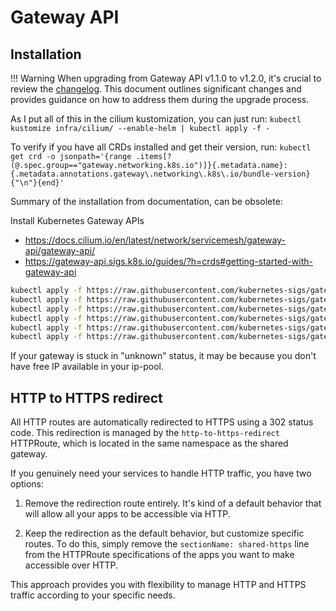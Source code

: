 # Gateway API

## Installation

!!! Warning
    When upgrading from Gateway API v1.1.0 to v1.2.0, it's crucial to review the [changelog](https://github.com/kubernetes-sigs/gateway-api/releases/tag/v1.2.0). This document outlines significant changes and provides guidance on how to address them during the upgrade process.

As I put all of this in the cilium kustomization, you can just run:
`kubectl kustomize infra/cilium/ --enable-helm | kubectl apply -f -`

To verify if you have all CRDs installed and get their version, run:
`kubectl get crd -o jsonpath='{range .items[?(@.spec.group=="gateway.networking.k8s.io")]}{.metadata.name}: {.metadata.annotations.gateway\.networking\.k8s\.io/bundle-version}{"\n"}{end}'`

Summary of the installation from documentation, can be obsolete:

Install Kubernetes Gateway APIs
- https://docs.cilium.io/en/latest/network/servicemesh/gateway-api/gateway-api/
- https://gateway-api.sigs.k8s.io/guides/?h=crds#getting-started-with-gateway-api

```bash
kubectl apply -f https://raw.githubusercontent.com/kubernetes-sigs/gateway-api/v1.2.0/config/crd/standard/gateway.networking.k8s.io_gatewayclasses.yaml
kubectl apply -f https://raw.githubusercontent.com/kubernetes-sigs/gateway-api/v1.2.0/config/crd/standard/gateway.networking.k8s.io_gateways.yaml
kubectl apply -f https://raw.githubusercontent.com/kubernetes-sigs/gateway-api/v1.2.0/config/crd/standard/gateway.networking.k8s.io_httproutes.yaml
kubectl apply -f https://raw.githubusercontent.com/kubernetes-sigs/gateway-api/v1.2.0/config/crd/standard/gateway.networking.k8s.io_referencegrants.yaml
kubectl apply -f https://raw.githubusercontent.com/kubernetes-sigs/gateway-api/v1.2.0/config/crd/standard/gateway.networking.k8s.io_grpcroutes.yaml
kubectl apply -f https://raw.githubusercontent.com/kubernetes-sigs/gateway-api/v1.2.0/config/crd/experimental/gateway.networking.k8s.io_tlsroutes.yaml
```
If your gateway is stuck in "unknown" status, it may be because you don't have free IP available in your ip-pool.

## HTTP to HTTPS redirect

All HTTP routes are automatically redirected to HTTPS using a 302 status code. This redirection is managed by the `http-to-https-redirect` HTTPRoute, which is located in the same namespace as the shared gateway.

If you genuinely need your services to handle HTTP traffic, you have two options:

1. Remove the redirection route entirely. It's kind of a default behavior that will allow all your apps to be accessible via HTTP.

2. Keep the redirection as the default behavior, but customize specific routes. To do this, simply remove the `sectionName: shared-https` line from the HTTPRoute specifications of the apps you want to make accessible over HTTP.

This approach provides you with flexibility to manage HTTP and HTTPS traffic according to your specific needs.